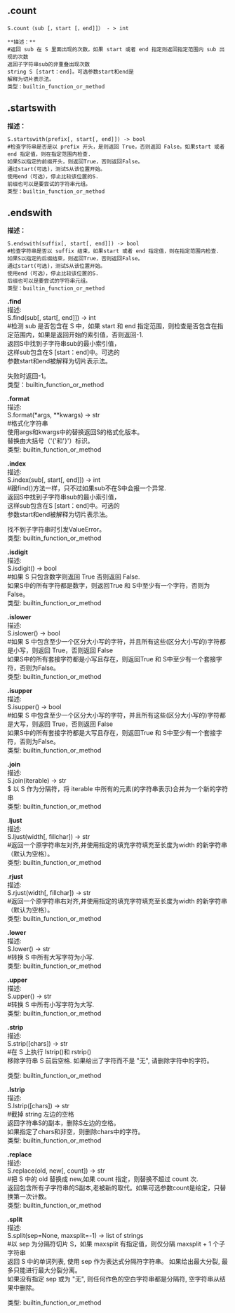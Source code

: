 
**.count**   
------
```
S.count（sub [，start [，end]]） - > int 

**描述：**
#返回 sub 在 S 里面出现的次数，如果 start 或者 end 指定则返回指定范围内 sub 出现的次数  
返回子字符串sub的非重叠出现次数  
string S [start：end]。可选参数start和end是  
解释为切片表示法。  
类型：builtin_function_or_method  
```


**.startswith**  
------
**描述：**
```
S.startswith(prefix[, start[, end]]) -> bool  
#检查字符串是否是以 prefix 开头，是则返回 True，否则返回 False。如果start 或者 end 指定值，则在指定范围内检查.  
如果S以指定的前缀开头，则返回True，否则返回False。  
通过start(可选)，测试S从该位置开始。  
使用end（可选），停止比较该位置的S.  
前缀也可以是要尝试的字符串元组。  
类型：builtin_function_or_method  
```
**.endswith**   
------
**描述：**
```  
S.endswith(suffix[, start[, end]]) -> bool   
#检查字符串是否以 suffix 结束，如果start 或者 end 指定值，则在指定范围内检查.     
如果S以指定的后缀结束，则返回True，否则返回False。   
通过start(可选)，测试S从该位置开始。   
使用end（可选），停止比较该位置的S.   
后缀也可以是要尝试的字符串元组。   
类型：builtin_function_or_method   
```
**.find**    
描述:   
S.find(sub[, start[, end]]) -> int   
#检测 sub 是否包含在 S 中，如果 start 和 end 指定范围，则检查是否包含在指定范围内，如果是返回开始的索引值，否则返回-1.   
返回S中找到子字符串sub的最小索引值，   
这样sub包含在S [start：end]中。可选的   
参数start和end被解释为切片表示法。   

失败时返回-1。  
类型：builtin_function_or_method  

**.format**    
描述:  
S.format(*args, **kwargs) -> str  
#格式化字符串  
使用args和kwargs中的替换返回S的格式化版本。  
替换由大括号（'{'和'}'）标识。  
类型:      builtin_function_or_method  

**.index**    
描述:  
S.index(sub[, start[, end]]) -> int  
#跟find()方法一样，只不过如果sub不在S中会报一个异常.  
返回S中找到子字符串sub的最小索引值，  
这样sub包含在S [start：end]中。可选的  
参数start和end被解释为切片表示法。  

找不到子字符串时引发ValueError。  
类型:      builtin_function_or_method  

**.isdigit**    
描述:  
S.isdigit() -> bool  
#如果 S 只包含数字则返回 True 否则返回 False.  
如果S中的所有字符都是数字，则返回True 和 S中至少有一个字符，否则为False。  
类型:      builtin_function_or_method  

**.islower**    
描述:  
S.islower() -> bool  
#如果 S 中包含至少一个区分大小写的字符，并且所有这些(区分大小写的)字符都是小写，则返回 True，否则返回 False  
如果S中的所有套接字符都是小写且存在，则返回True 和 S中至少有一个套接字符，否则为False。  
类型:      builtin_function_or_method  

**.isupper**    
描述:  
S.isupper() -> bool  
#如果 S 中包含至少一个区分大小写的字符，并且所有这些(区分大小写的)字符都是大写，则返回 True，否则返回 False  
如果S中的所有套接字符都是大写且存在，则返回True 和 S中至少有一个套接字符，否则为False。  
类型:      builtin_function_or_method  

**.join**    
描述:  
S.join(iterable) -> str  
$ 以 S 作为分隔符，将 iterable 中所有的元素(的字符串表示)合并为一个新的字符串  
类型:      builtin_function_or_method  

.**ljust**    
描述:  
S.ljust(width[, fillchar]) -> str  
#返回一个原字符串左对齐,并使用指定的填充字符填充至长度为width 的新字符串（默认为空格）。  
类型:      builtin_function_or_method  

.**rjust**  
描述:  
S.rjust(width[, fillchar]) -> str  
#返回一个原字符串右对齐,并使用指定的填充字符填充至长度为width 的新字符串（默认为空格）。  
类型:      builtin_function_or_method  

**.lower**    
描述:  
S.lower() -> str  
#转换 S 中所有大写字符为小写.  
类型:      builtin_function_or_method  

**.upper**    
描述:  
S.upper() -> str  
#转换 S 中所有小写字符为大写.  
类型:      builtin_function_or_method  

**.strip**    
描述:  
S.strip([chars]) -> str  
#在 S 上执行 lstrip()和 rstrip()  
移除字符串 S 前后空格. 如果给出了字符而不是 "无", 请删除字符中的字符。  

类型:      builtin_function_or_method  

**.lstrip**   
描述:  
S.lstrip([chars]) -> str  
#截掉 string 左边的空格  
返回字符串S的副本，删除S左边的空格。  
如果指定了chars和非空，则删除chars中的字符。  
类型:      builtin_function_or_method  

**.replace**   
描述:  
S.replace(old, new[, count]) -> str  
#把 S 中的 old 替换成 new,如果 count 指定，则替换不超过 count 次.  
返回包含所有子字符串的S副本,老被新的取代。如果可选参数count是给定，只替换第一次计数。  
类型:      builtin_function_or_method  

**.split**    
描述:  
S.split(sep=None, maxsplit=-1) -> list of strings  
#以 sep 为分隔符切片 S，如果 maxsplit 有指定值，则仅分隔 maxsplit + 1 个子字符串  
返回 S 中的单词列表, 使用 sep 作为表达式分隔符字符串。 如果给出最大分裂, 最多只能进行最大分裂分离。  
如果没有指定 sep 或为 "无", 则任何作色的空白字符串都是分隔符, 空字符串从结果中删除。  

类型:      builtin_function_or_method  
